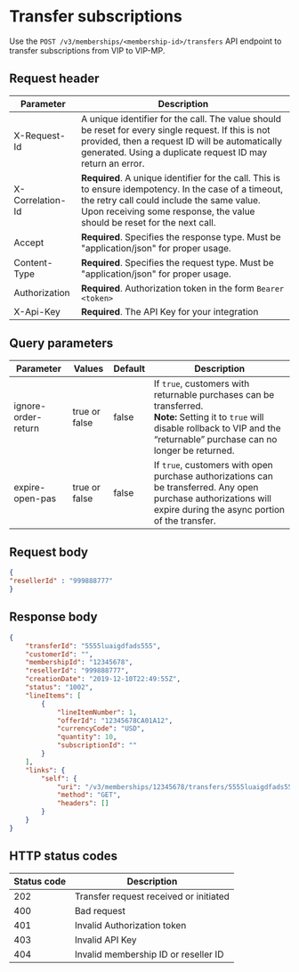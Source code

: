 # Transfer subscriptions

Use the `POST /v3/memberships/<membership-id>/transfers` API endpoint to transfer subscriptions from VIP to VIP-MP.

## Request header

| Parameter        | Description                                                                                                                                                                                                                      |
|------------------|----------------------------------------------------------------------------------------------------------------------------------------------------------------------------------------------------------------------------------|
| X-Request-Id     | A unique identifier for the call. The value should be reset for every single request. If this is not provided, then a request ID will be automatically generated. Using a duplicate request ID may return an error.              |
| X-Correlation-Id | **Required**. A unique identifier for the call. This is to ensure idempotency. In the case of a timeout, the retry call could include the same value. Upon receiving some response, the value should be reset for the next call. |
| Accept           | **Required**. Specifies the response type. Must be "application/json" for proper usage.                                                                                                                                          |
| Content-Type     | **Required**. Specifies the request type. Must be "application/json" for proper usage.                                                                                                                                           |
| Authorization    | **Required**. Authorization token in the form `Bearer <token>`                                                                                                                                                                   |
| X-Api-Key        | **Required**. The API Key for your integration                                                                                                                                                                                   |

## Query parameters

| Parameter           | Values        | Default | Description                                                                         |
|---------------------|---------------|---------|-------------------------------------------------------------------------------------|
| ignore-order-return | true or false | false   | If `true`, customers with returnable purchases can be transferred. <br /> **Note:** Setting it to `true` will disable rollback to VIP and the “returnable” purchase can no longer be returned.         |
| expire-open-pas     | true or false | false   | If `true`, customers with open purchase authorizations can be transferred. Any open purchase authorizations will expire during the async portion of the transfer. |

## Request body

```json
{
"resellerId" : "999888777"
}
```

## Response body

```json
{
    "transferId": "5555luaigdfads555",
    "customerId": "",
    "membershipId": "12345678",
    "resellerId": "999888777",
    "creationDate": "2019-12-10T22:49:55Z",
    "status": "1002",
    "lineItems": [
        {
            "lineItemNumber": 1,
            "offerId": "12345678CA01A12",
            "currencyCode": "USD",
            "quantity": 10,
            "subscriptionId": ""
        }
    ],
    "links": {
        "self": {
            "uri": "/v3/memberships/12345678/transfers/5555luaigdfads555",
            "method": "GET",
            "headers": []
        }
    }
}
```

## HTTP status codes

| Status code | Description                            |
|-------------|----------------------------------------|
| 202         | Transfer request received or initiated |
| 400         | Bad request                            |
| 401         | Invalid Authorization token            |
| 403         | Invalid API Key                        |
| 404         | Invalid membership ID or reseller ID   |
